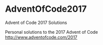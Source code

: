 # AdventOfCode2017
Advent of Code 2017 Solutions

Personal solutions to the 2017 Advent of Code
http://www.adventofcode.com/2017
